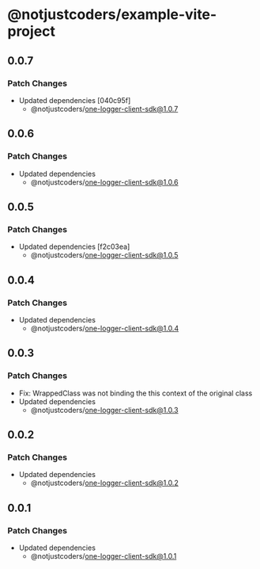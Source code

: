 # @notjustcoders/example-vite-project

## 0.0.7

### Patch Changes

- Updated dependencies [040c95f]
  - @notjustcoders/one-logger-client-sdk@1.0.7

## 0.0.6

### Patch Changes

- Updated dependencies
  - @notjustcoders/one-logger-client-sdk@1.0.6

## 0.0.5

### Patch Changes

- Updated dependencies [f2c03ea]
  - @notjustcoders/one-logger-client-sdk@1.0.5

## 0.0.4

### Patch Changes

- Updated dependencies
  - @notjustcoders/one-logger-client-sdk@1.0.4

## 0.0.3

### Patch Changes

- Fix: WrappedClass was not binding the this context of the original class
- Updated dependencies
  - @notjustcoders/one-logger-client-sdk@1.0.3

## 0.0.2

### Patch Changes

- Updated dependencies
  - @notjustcoders/one-logger-client-sdk@1.0.2

## 0.0.1

### Patch Changes

- Updated dependencies
  - @notjustcoders/one-logger-client-sdk@1.0.1

